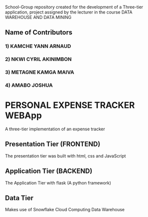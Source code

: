 School-Group repository created for the development of a Three-tier application, project assigned by the lecturer in the course DATA WAREHOUSE AND DATA MINING

## Name of Contributors
### 1) KAMCHE YANN ARNAUD
### 2) NKWI CYRIL AKINIMBON
### 3) METAGNE KAMGA MAIVA
### 4) AMABO JOSHUA

# PERSONAL EXPENSE TRACKER WEBApp
A three-tier implementation of an expense tracker
## Presentation Tier (FRONTEND)
The presentation tier was built with html, css and JavaScript

## Application Tier (BACKEND)
The Application Tier with flask (A python framework)

## Data Tier
Makes use of Snowflake Cloud Computing Data Warehouse
